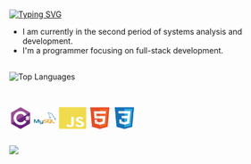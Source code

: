 

# <p float="left">
  <a href="https://git.io/typing-svg"><img src="https://readme-typing-svg.demolab.com?font=Fira+Code&pause=1000&color=F74C6AFF&random=false&width=499&height=40&lines=Hey%2F+I'm+Maíra.+I'm+into+computer+stuff." alt="Typing SVG" /></a>
<p float="left">

  - I am currently in the second period of systems analysis and development.
  - I'm a programmer focusing on full-stack development.


##

<img src="https://github-readme-stats.vercel.app/api/top-langs/?username=mairamendes&layout=compact&theme=dracula" alt="Top Languages">

##

<div style="display: inline_block"><br>
  <img align="center" alt="Csharp" height="40" width="40" src="https://raw.githubusercontent.com/devicons/devicon/master/icons/csharp/csharp-original.svg">
  <img align="center" alt="MySQL" height="40" width="40" src="https://github.com/devicons/devicon/blob/master/icons/mysql/mysql-original-wordmark.svg">
  <img align="center" alt="Javascript" height="40" width="50" src="https://raw.githubusercontent.com/devicons/devicon/master/icons/javascript/javascript-plain.svg">
  <img align="center" alt="HTML" height="40" width="40" src="https://raw.githubusercontent.com/devicons/devicon/master/icons/html5/html5-original.svg">
  <img align="center" alt="CSS" height="40" width="40" src="https://raw.githubusercontent.com/devicons/devicon/master/icons/css3/css3-original.svg">
</div>  

##

<div>
  <a href="https://www.linkedin.com/in/mairamendes" target="_blank"><img src="https://img.shields.io/badge/-LinkedIn-%230077B5?style=for-the-badge&logo=linkedin&logoColor=white" target="_blank"></a> 
</div>

